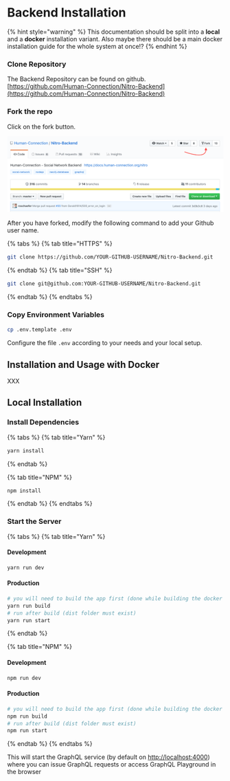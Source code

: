 # Backend Installation

{% hint style="warning" %}
This documentation should be split into a **local** and a **docker** installation variant. Also maybe there should be a main docker installation guide for the whole system at once!?
{% endhint %}

### Clone Repository

The Backend Repository can be found on github.  
[https://github.com/Human-Connection/Nitro-Backend](https://github.com/Human-Connection/Nitro-Backend)

### Fork the repo

Click on the fork button.

![Fork screenshot](../../.gitbook/assets/screenshot-forking-nitro-backend.png)

After you have forked, modify the following command to add your Github user name.

{% tabs %}
{% tab title="HTTPS" %}
```bash
git clone https://github.com/YOUR-GITHUB-USERNAME/Nitro-Backend.git
```
{% endtab %}
{% tab title="SSH" %}
```bash
git clone git@github.com:YOUR-GITHUB-USERNAME/Nitro-Backend.git
```
{% endtab %}
{% endtabs %}

### Copy Environment Variables

```bash
cp .env.template .env
```

Configure the file `.env` according to your needs and your local setup.

## Installation and Usage with Docker

XXX

## Local Installation

### Install Dependencies

{% tabs %}
{% tab title="Yarn" %}
```bash
yarn install
```
{% endtab %}

{% tab title="NPM" %}
```bash
npm install
```
{% endtab %}
{% endtabs %}

### Start the Server

{% tabs %}
{% tab title="Yarn" %}
#### Development

```bash
yarn run dev
```

#### Production

```bash
# you will need to build the app first (done while building the docker image)
yarn run build
# run after build (dist folder must exist)
yarn run start
```
{% endtab %}

{% tab title="NPM" %}
#### Development

```bash
npm run dev
```

#### Production

```bash
# you will need to build the app first (done while building the docker image)
npm run build
# run after build (dist folder must exist)
npm run start
```
{% endtab %}
{% endtabs %}

This will start the GraphQL service \(by default on [http://localhost:4000](http://localhost:4000)\) where you can issue GraphQL requests or access GraphQL Playground in the browser

